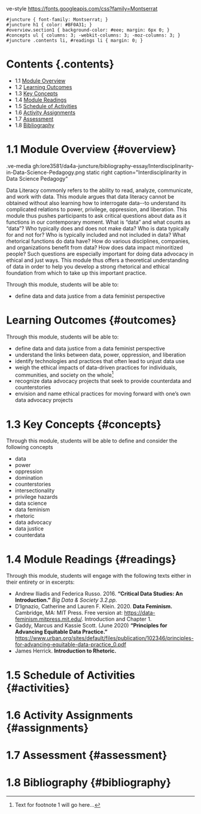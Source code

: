 ve-style https://fonts.googleapis.com/css?family=Montserrat


    #juncture { font-family: Montserrat; }
    #juncture h1 { color: #BF0A31; }
    #overview.section1 { background-color: #eee; margin: 6px 0; }
    #concepts ul { columns: 3; -webkit-columns: 3; -moz-columns: 3; }
    #juncture .contents li, #readings li { margin: 0; }

<param .ve-header title="Module 1: Defining and Interrogating Data" background=gh:Lore3581/da4a-juncture/media/Header_ColorEdited_maxim-hopman-fiXLQXAhCfk-unsplash.jpg subtitle="Compiled by Dr. Laurie Gries">

# Contents {.contents}

- 1.1 [Module Overview](#overview)
- 1.2 [Learning Outcomes](#outcomes)
- 1.3 [Key Concepts](#concepts)
- 1.4 [Module Readings](#readings)
- 1.5 [Schedule of Activities](#activities)
- 1.6 [Activity Assignments](#assignments)
- 1.7 [Assessment](#assessment)
- 1.8 [Bibliography](#bibliography)

# 1.1 Module Overview {#overview}

.ve-media gh:lore3581/da4a-juncture/bibliography-essay/Interdisciplinarity-in-Data-Science-Pedagogy.png static right caption="Interdisciplinarity in Data Science Pedagogy"

Data Literacy commonly refers to the ability to read, analyze, communicate, and work with data. This module argues that data literacy cannot be obtained without also learning how to interrogate data--to understand its complicated relations to power, privilege, oppression, and liberation. This module thus pushes participants to ask critical questions about data as it functions in our contemporary moment. What is “data” and what counts as “data”? Who typically does and does not make data? Who is data typically for and not for? Who is typically included and not included in data? What rhetorical functions do data have? How do various disciplines, companies, and organizations benefit from data? How does data impact minoritized people? Such questions are especially important for doing data advocacy in ethical and just ways. This module thus offers a theoretical understanding of data in order to help you develop a strong rhetorical and ethical foundation from which to take up this important practice.

Through this module, students will be able to:

- define data and data justice from a data feminist perspective

# Learning Outcomes {#outcomes}

Through this module, students will be able to:
- define data and data justice from a data feminist perspective
- understand the links between data, power, oppression, and liberation
- identify technologies and practices that often lead to unjust data use
- weigh the ethical impacts of data-driven practices for individuals, communities, and society on the whole[^1]
- recognize data advocacy projects that seek to provide counterdata and counterstories
- envision and name ethical practices for moving forward with one’s own data advocacy projects

# 1.3 Key Concepts {#concepts}

Through this module, students will be able to define and consider the following concepts

- data
- power
- oppression
- domination
- counterstories
- intersectionality
- privilege hazards
- data science
- data feminism
- rhetoric
- data advocacy
- data justice
- counterdata

# 1.4 Module Readings {#readings}

Through this module, students will engage with the following texts either in their entirety or in excerpts:
- Andrew Iliadis and Federica Russo. 2016. **“Critical Data Studies: An Introduction.”** _Big Data & Society 3.2.pp._
- D’Ignazio, Catherine and Lauren F. Klein. 2020. **Data Feminism.** Cambridge, MA: MIT Press. Free version at: https://data-feminism.mitpress.mit.edu/. Introduction and Chapter 1.
- Gaddy, Marcus and Kassie Scott. (June 2020) **“Principles for Advancing Equitable Data Practice.”** https://www.urban.org/sites/default/files/publication/102346/principles-for-advancing-equitable-data-practice_0.pdf 
- James Herrick. **Introduction to Rhetoric.**

# 1.5 Schedule of Activities {#activities}

# 1.6 Activity Assignments {#assignments}

# 1.7 Assessment {#assessment}

# 1.8 Bibliography {#bibliography}

[^1]: Text for footnote 1 will go here...
